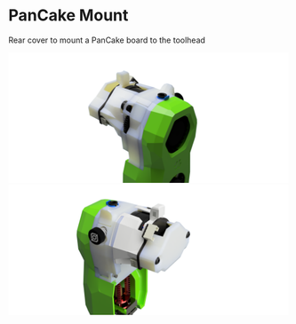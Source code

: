 # PanCake Mount


Rear cover to mount a PanCake board to the toolhead

![Ghost 03](../../Images/pc_01.PNG)
![Ghost 03](../../Images/pc_02.PNG)
